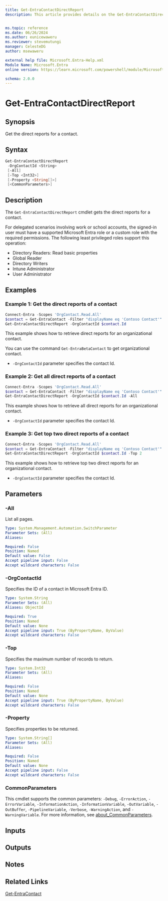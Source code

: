 ```yaml
---
title: Get-EntraContactDirectReport
description: This article provides details on the Get-EntraContactDirectReport command.


ms.topic: reference
ms.date: 06/26/2024
ms.author: eunicewaweru
ms.reviewer: stevemutungi
manager: CelesteDG
author: msewaweru

external help file: Microsoft.Entra-Help.xml
Module Name: Microsoft.Entra
online version: https://learn.microsoft.com/powershell/module/Microsoft.Entra/Get-EntraContactDirectReport

schema: 2.0.0
---
```


# Get-EntraContactDirectReport

## Synopsis

Get the direct reports for a contact.

## Syntax

```powershell
Get-EntraContactDirectReport
 -OrgContactId <String>
 [-All]
 [-Top <Int32>]
 [-Property <String[]>]
 [<CommonParameters>]
```

## Description

The `Get-EntraContactDirectReport` cmdlet gets the direct reports for a contact.

For delegated scenarios involving work or school accounts, the signed-in user must have a supported Microsoft Entra role or a custom role with the required permissions. The following least privileged roles support this operation:

- Directory Readers: Read basic properties  
- Global Reader  
- Directory Writers  
- Intune Administrator  
- User Administrator

## Examples

### Example 1: Get the direct reports of a contact

```powershell
Connect-Entra -Scopes 'OrgContact.Read.All'
$contact = Get-EntraContact -Filter "displayName eq 'Contoso Contact'"
Get-EntraContactDirectReport -OrgContactId $contact.Id
```

This example shows how to retrieve direct reports for an organizational contact.

You can use the command `Get-EntraBetaContact` to get organizational contact.

- `-OrgContactId` parameter specifies the contact Id.

### Example 2: Get all direct reports of a contact

```powershell
Connect-Entra -Scopes 'OrgContact.Read.All'
$contact = Get-EntraContact -Filter "displayName eq 'Contoso Contact'"
Get-EntraContactDirectReport -OrgContactId $contact.Id -All
```

This example shows how to retrieve all direct reports for an organizational contact.

- `-OrgContactId` parameter specifies the contact Id.

### Example 3: Get top two direct reports of a contact

```powershell
Connect-Entra -Scopes 'OrgContact.Read.All'
$contact = Get-EntraContact -Filter "displayName eq 'Contoso Contact'"
Get-EntraContactDirectReport -OrgContactId $contact.Id -Top 2
```

This example shows how to retrieve top two direct reports for an organizational contact.

- `-OrgContactId` parameter specifies the contact Id.

## Parameters

### -All

List all pages.

```yaml
Type: System.Management.Automation.SwitchParameter
Parameter Sets: (All)
Aliases:

Required: False
Position: Named
Default value: False
Accept pipeline input: False
Accept wildcard characters: False
```

### -OrgContactId

Specifies the ID of a contact in Microsoft Entra ID.

```yaml
Type: System.String
Parameter Sets: (All)
Aliases: ObjectId

Required: True
Position: Named
Default value: None
Accept pipeline input: True (ByPropertyName, ByValue)
Accept wildcard characters: False
```

### -Top

Specifies the maximum number of records to return.

```yaml
Type: System.Int32
Parameter Sets: (All)
Aliases:

Required: False
Position: Named
Default value: None
Accept pipeline input: True (ByPropertyName, ByValue)
Accept wildcard characters: False
```

### -Property

Specifies properties to be returned.

```yaml
Type: System.String[]
Parameter Sets: (All)
Aliases:

Required: False
Position: Named
Default value: None
Accept pipeline input: False
Accept wildcard characters: False
```

### CommonParameters

This cmdlet supports the common parameters: `-Debug`, `-ErrorAction`, `-ErrorVariable`, `-InformationAction`, `-InformationVariable`, `-OutVariable`, `-OutBuffer`, `-PipelineVariable`, `-Verbose`, `-WarningAction`, and `-WarningVariable`. For more information, see [about_CommonParameters](https://go.microsoft.com/fwlink/?LinkID=113216).

## Inputs

## Outputs

## Notes

## Related Links

[Get-EntraContact](Get-EntraContact.md)
